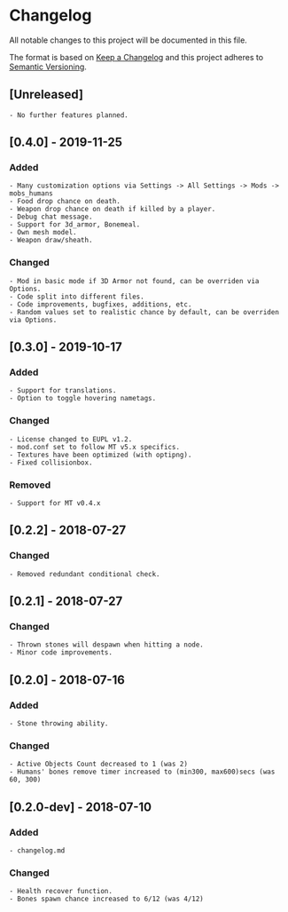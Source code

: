 # Changelog
All notable changes to this project will be documented in this file.

The format is based on [Keep a Changelog](http://keepachangelog.com/en/1.0.0/)
and this project adheres to [Semantic Versioning](https://semver.org/).


## [Unreleased]

	- No further features planned.



## [0.4.0] - 2019-11-25
### Added

	- Many customization options via Settings -> All Settings -> Mods -> mobs_humans
	- Food drop chance on death.
	- Weapon drop chance on death if killed by a player.
	- Debug chat message.
	- Support for 3d_armor, Bonemeal.
	- Own mesh model.
	- Weapon draw/sheath.

### Changed

	- Mod in basic mode if 3D Armor not found, can be overriden via Options.
	- Code split into different files.
	- Code improvements, bugfixes, additions, etc.
	- Random values set to realistic chance by default, can be overriden via Options.



## [0.3.0] - 2019-10-17
### Added

	- Support for translations.
	- Option to toggle hovering nametags.

### Changed

	- License changed to EUPL v1.2.
	- mod.conf set to follow MT v5.x specifics.
	- Textures have been optimized (with optipng).
	- Fixed collisionbox.

### Removed

	- Support for MT v0.4.x



## [0.2.2] - 2018-07-27
### Changed

	- Removed redundant conditional check.



## [0.2.1] - 2018-07-27
### Changed

	- Thrown stones will despawn when hitting a node.
	- Minor code improvements.



## [0.2.0] - 2018-07-16
### Added

	- Stone throwing ability.

### Changed

	- Active Objects Count decreased to 1 (was 2)
	- Humans' bones remove timer increased to (min300, max600)secs (was 60, 300)



## [0.2.0-dev] - 2018-07-10
### Added

	- changelog.md

### Changed

	- Health recover function.
	- Bones spawn chance increased to 6/12 (was 4/12)
